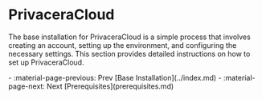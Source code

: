 # PrivaceraCloud

The base installation for PrivaceraCloud is a simple process that involves creating an account, setting up the
environment, and configuring the necessary settings. This section provides detailed instructions on how to set up
PrivaceraCloud.

<div class="grid cards" markdown>
-   :material-page-previous: Prev [Base Installation](../index.md)
-   :material-page-next: Next [Prerequisites](prerequisites.md)
</div>
